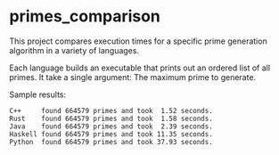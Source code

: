 # primes_comparison

This project compares execution times for a specific prime generation algorithm in a variety of languages.

Each language builds an executable that prints out an ordered list of all primes. It take a single argument: The maximum prime to generate.

Sample results:

```
C++     found 664579 primes and took  1.52 seconds.
Rust    found 664579 primes and took  1.58 seconds.
Java    found 664579 primes and took  2.39 seconds.
Haskell found 664579 primes and took 11.35 seconds.
Python  found 664579 primes and took 37.93 seconds.
```
